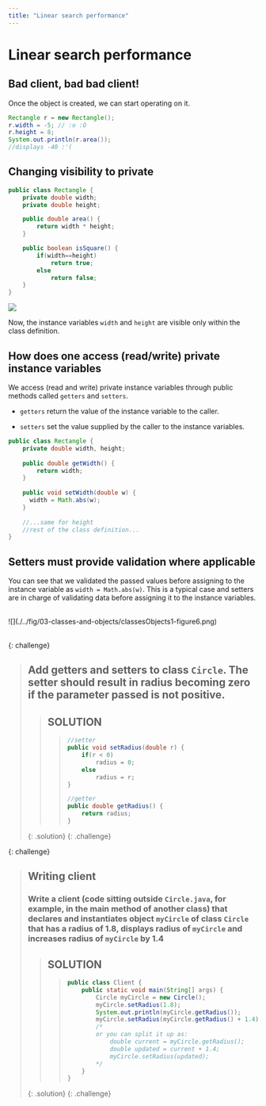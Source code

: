 ```yaml
---
title: "Linear search performance"
---
```

# Linear search performance


## Bad client, bad bad client!

Once the object is created, we can start operating on it.

```java
Rectangle r = new Rectangle();
r.width = -5; // :o :O
r.height = 8;
System.out.println(r.area()); 
//displays -40 :'(
```

## Changing visibility to private

```java
public class Rectangle {
	private double width;
	private double height;

	public double area() {
		return width * height;
	}

	public boolean isSquare() {
		if(width==height)
			return true;
		else
			return false;
    }
}
```

![](./../fig/03-classes-and-objects/classesObjects1-figure5.png)

Now, the instance variables `width` and `height` are visible only within
the class definition.

## How does one access (read/write) private instance variables

We access (read and write) private instance variables through public
methods called `getters` and `setters`.

-   `getters` return the value of the instance variable to the caller.

-   `setters` set the value supplied by the caller to the instance
    variables.
    
```java
public class Rectangle {
    private double width, height;
    
    public double getWidth() { 
    	return width; 
   	}
    
    public void setWidth(double w) { 
      width = Math.abs(w);
    }
    
    //...same for height
    //rest of the class definition...
}
```

## Setters must provide validation where applicable

You can see that we validated the passed values before assigning to the
instance variable as `width = Math.abs(w)`. This is a typical case and
setters are in charge of validating data before assigning it to the
instance variables.

<div>&nbsp;</div>
![](./../fig/03-classes-and-objects/classesObjects1-figure6.png)
<div>&nbsp;</div>

{: challenge}
> ## Add getters and setters to class `Circle`. The setter should result in radius becoming zero if the parameter passed is not positive.
>> ## SOLUTION
>>> ```java
>>> //setter
>>> public void setRadius(double r) {
>>>     if(r < 0)
>>>         radius = 0;
>>>     else
>>>         radius = r;
>>> }
>>> 
>>> //getter
>>> public double getRadius() {
>>>     return radius;
>>> }
>>> ```
>{: .solution}
{: .challenge}

{: challenge}
> ## Writing client
> ### Write a client (code sitting outside `Circle.java`, for example, in the main method of another class) that declares and instantiates object `myCircle` of class `Circle` that has a radius of 1.8, displays radius of `myCircle` and increases radius of  `myCircle` by 1.4
>> ## SOLUTION
>>> ```java
>>> public class Client {
>>>     public static void main(String[] args) {
>>>         Circle myCircle = new Circle();
>>>         myCircle.setRadius(1.8);
>>>         System.out.println(myCircle.getRadius());
>>>         myCircle.setRadius(myCircle.getRadius() + 1.4);
>>>         /* 
>>> 		or you can split it up as:
>>>         	double current = myCircle.getRadius();
>>>         	double updated = current + 1.4;
>>>         	myCircle.setRadius(updated);
>>>         */
>>>     }
>>> }
>>> ```
>{: .solution}
{: .challenge}
